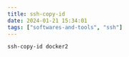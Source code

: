 ```yaml
---
title: ssh-copy-id
date: 2024-01-21 15:34:01
tags: ["softwares-and-tools", "ssh"]
---
```

```
ssh-copy-id docker2
```

